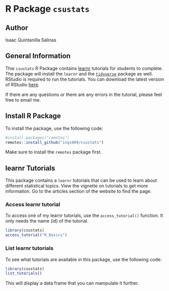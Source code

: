
<!-- README.md is generated from README.Rmd. Please edit that file -->

# R Package `csustats`

<!-- badges: start -->
<!-- badges: end -->

## Author

Isaac Quintanilla Salinas

## General Information

Thw `csustats` R Package contains
[learnr](https://rstudio.github.io/learnr/) tutorials for students to
complete. The package will install the `learnr` and the
[`tidyverse`](https://www.tidyverse.org/) package as well. RStudio is
required to run the tutorials. You can download the latest version of
RStudio [here](https://posit.co/download/rstudio-desktop/).

If there are any questions or there are any errors in the tutorial,
please feel free to email me.

## Install R Package

To install the package, use the following code:

``` r
#install.packages("remotes")
remotes::install_github("inqs909/csustats")
```

Make sure to install the `remotes` package first.

## learnr Tutorials

This package contains a `learnr` tutorials that can be used to learn
about different statistical topics. View the vignette on tutorials to
get more information. Go to the articles section of the website to find
the page.

### Access learnr tutorial

To access one of my learnr tutorials, use the `access_tutorial()`
function. It only needs the name (id) of the tutorial.

``` r
library(csustats)
access_tutorial("R_Basics")
```

### List learnr tutorials

To see what tutorials are available in this package, use the following
code:

``` r
library(csustats)
list_tutorials()
```

This will display a data frame that you can manipulate it further.
